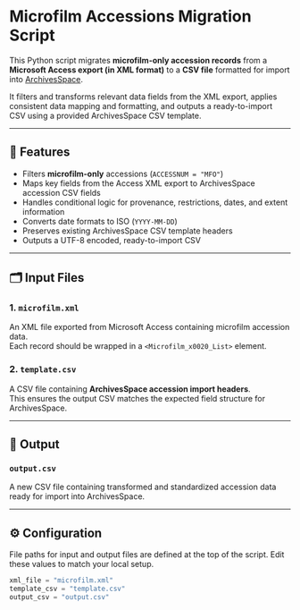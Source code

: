 # Microfilm Accessions Migration Script

This Python script migrates **microfilm-only accession records** from a **Microsoft Access export (in XML format)** to a **CSV file** formatted for import into [ArchivesSpace](https://archivesspace.org/).

It filters and transforms relevant data fields from the XML export, applies consistent data mapping and formatting, and outputs a ready-to-import CSV using a provided ArchivesSpace CSV template.

---

## 🧩 Features

- Filters **microfilm-only** accessions (`ACCESSNUM = "MFO"`)
- Maps key fields from the Access XML export to ArchivesSpace accession CSV fields
- Handles conditional logic for provenance, restrictions, dates, and extent information
- Converts date formats to ISO (`YYYY-MM-DD`)
- Preserves existing ArchivesSpace CSV template headers
- Outputs a UTF-8 encoded, ready-to-import CSV

---

## 🗂️ Input Files

### 1. `microfilm.xml`
An XML file exported from Microsoft Access containing microfilm accession data.  
Each record should be wrapped in a `<Microfilm_x0020_List>` element.

### 2. `template.csv`
A CSV file containing **ArchivesSpace accession import headers**.  
This ensures the output CSV matches the expected field structure for ArchivesSpace.

---

## 💾 Output

### `output.csv`
A new CSV file containing transformed and standardized accession data ready for import into ArchivesSpace.

---

## ⚙️ Configuration
File paths for input and output files are defined at the top of the script. Edit these values to match your local setup.

```python
xml_file = "microfilm.xml"
template_csv = "template.csv"
output_csv = "output.csv"
